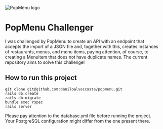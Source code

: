 ![PopMenu logo](https://cdn.prod.website-files.com/5a6f337e3f25150001fa6f4a/5a80731938edac00018786ba_Popmenu%20-%20Horizontal.fw.webp)

# PopMenu Challenger
I was challenged by PopMenu to create an API with an endpoint that accepts the import of a JSON file and, together with this, creates instances of restaurants, menus, and menu items, paying attention, of course, to creating a MenuItem that does not have duplicate names. The current repository aims to solve this challenge!

## How to run this project

   

    git clone git@github.com:daniloalvescosta/popmenu.git
    rails db:create
    rails db:migrate
    bundle exec rspec
    rails server
Please pay attention to the database.yml file before running the project. Your PostgreSQL configuration might differ from the one present there.
